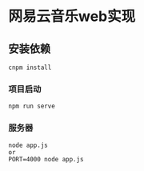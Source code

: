 # 网易云音乐web实现

## 安装依赖
```
cnpm install
```

### 项目启动
```
npm run serve
```
### 服务器
```
node app.js
or
PORT=4000 node app.js
```
